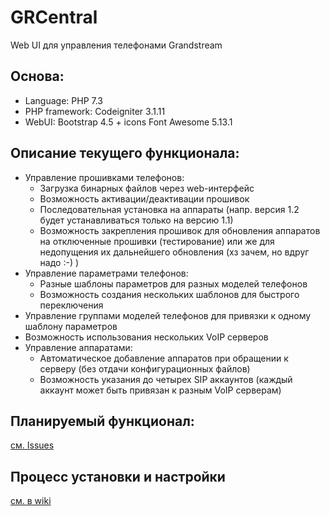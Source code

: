 # GRCentral
Web UI для управления телефонами Grandstream

## Основа:
* Language: PHP 7.3
* PHP framework: Codeigniter 3.1.11
* WebUI: Bootstrap 4.5 + icons Font Awesome 5.13.1

## Описание текущего функционала:
* Управление прошивками телефонов: 
  * Загрузка бинарных файлов через web-интерфейс
  * Возможность активации/деактивации прошивок
  * Последовательная установка на аппараты (напр. версия 1.2 будет устанавливаться только на версию 1.1)
  * Возможность закрепления прошивок для обновления аппаратов на отключенные прошивки (тестирование) или же для недопущения их дальнейшего обновления (хз зачем, но вдруг надо :-) )
* Управление параметрами телефонов:
  * Разные шаблоны параметров для разных моделей телефонов
  * Возможность создания нескольких шаблонов для быстрого переключения
* Управление группами моделей телефонов для привязки к одному шаблону параметров
* Возможность использования нескольких VoIP серверов
* Управление аппаратами:
  * Автоматическое добавление аппаратов при обращении к серверу (без отдачи конфигурационных файлов)
  * Возможность указания до четырех SIP аккаунтов (каждый аккаунт может быть привязан к разным VoIP серверам)
  
## Планируемый функционал:
[см. Issues](https://github.com/lumian/grcentral/issues?q=is%3Aissue+is%3Aopen+label%3Aenhancement)

## Процесс установки и настройки
[см. в wiki](https://github.com/lumian/grcentral/wiki/%D0%A3%D1%81%D1%82%D0%B0%D0%BD%D0%BE%D0%B2%D0%BA%D0%B0-GRCentral)
